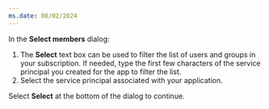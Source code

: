 ```yaml
---
ms.date: 08/02/2024
---
```

In the **Select members** dialog:

1. The **Select** text box can be used to filter the list of users and groups in your subscription. If needed, type the first few characters of the service principal you created for the app to filter the list.
1. Select the service principal associated with your application.

Select **Select** at the bottom of the dialog to continue.
